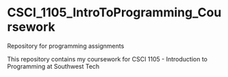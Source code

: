 # CSCI_1105_IntroToProgramming_Coursework
Repository for programming assignments

This repository contains my coursework for CSCI 1105 - Introduction to Programming at Southwest Tech
